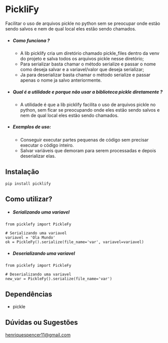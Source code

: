 # PickliFy
Facilitar o uso de arquivos pickle no python sem se preocupar onde estão sendo salvos e nem de qual local eles estão sendo chamados.
 
- ##### Como funciona ?
   - A lib picklify cria um diretório chamado pickle_files dentro da venv do projeto e salva todos os arquivos pickle nesse diretório;
   - Para serializar basta chamar o método serialize e passar o nome como deseja salvar e a variavel/valor que deseja serializar;
   - Ja para deserializar basta chamar o método serialize e passar apenas o nome ja salvo anteriormente.
- ##### Qual é a utilidade e porque não usar a biblioteca pickle diretamente ?
    - A utilidade é que a lib picklify facilita o uso de arquivos pickle no python, sem ficar se preocupando onde eles estão sendo salvos e nem de qual local eles estão sendo chamados.
- ##### Exemplos de uso:
    - Conseguir executar partes pequenas de código sem precisar executar o código inteiro.
    - Salvar variáveis que demoram para serem processadas e depois deserializar elas.

## Instalação
```
pip install picklify
```
## Como utilizar?
- ##### Serializando uma variavel
```
from picklefy import PickleFy

# Serializando uma variavel
variavel = 'Ola Mundo'
ok = PickleFy().serialize(file_name='var', variavel=variavel)

```
- ##### Deserializando uma variavel
```
from picklefy import PickleFy

# Deserializando uma variavel
new_var = PickleFy().serialize(file_name='var')
```

## Dependências
- pickle

## Dúvidas ou Sugestões
henriquespencer11@gmail.com
